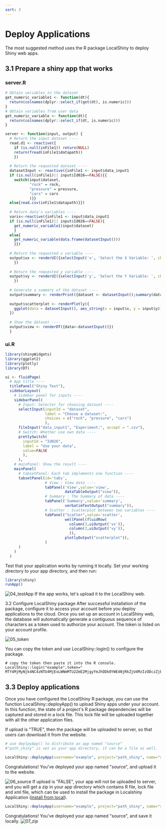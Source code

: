 ```yaml
---
sort: 3
---
```


# Deploy Applications
The most suggested method uses the R package LocalShiny to deploy Shiny web apps.

## 3.1 Prepare a shiny app that works

### server.R
```r
# Obtain variables in the dataset
get_numeric_variable1 <- function(dt){
  return(colnames(dplyr::select_if(get(dt), is.numeric)))
}
# Obtain variables from user data
get_numeric_variable <- function(dt){
  return(colnames(dplyr::select_if(dt, is.numeric)))
}

server <- function(input, output) {
  # Return the input dataset ----
  read.d1 <- reactive({
    if (is.null(inFile1)) return(NULL)
    return(fread(inFile1$datapath))
    })
  
  # Return the requested dataset ----
  datasetInput <- reactive({inFile1 <- input$data_input1 
  if (is.null(inFile1)|| input$Id026==FALSE){{
    switch(input$dataset,
           "rock" = rock,
           "pressure" = pressure,
           "cars" = cars
           )}}
  else{read.csv(inFile1$datapath)}})
 
  # Return data's variables ----
  varis<-reactive({inFile1 <- input$data_input1
  if (is.null(inFile1)|| input$Id026==FALSE){
    get_numeric_variable1(input$dataset)
    }
  else{
    get_numeric_variable(data.frame(datasetInput()))
    }})
  
  # Return the requested x variable ----
  output$vx <- renderUI({selectInput('x', 'Select the X Variable: ', choices = varis())
    })
  
  # Return the requested y variable ----
  output$vy <- renderUI({selectInput('y', 'Select the Y Variable: ', choices = setdiff(varis(),input$x))
    })
  
  # Generate a summary of the dataset ----
  output$summary <- renderPrint({dataset <- datasetInput();summary(dataset)})
  
  output$scatterplot <- renderPlotly({
    ggplot(data = datasetInput(), aes_string(x = input$x, y = input$y)) +geom_point()
  })
  
  # Show the dataset ----
  output$view <- renderDT({data<-datasetInput()})
  }

```

### ui.R

```r
library(shinyWidgets)
library(ggplot2)
library(plotly)
library(DT)

ui <- fluidPage(
  # App title ----
  titlePanel("Shiny Text"),
  sidebarLayout(
    # Sidebar panel for inputs ----
    sidebarPanel(
      # Input: Selector for choosing dataset ----
      selectInput(inputId = "dataset",
                  label = "Choose a dataset:",
                  choices = c("rock", "pressure", "cars")
                  ),
      fileInput("data_input1", "Experiment:", accept = ".csv"),
      # Switch: Whether use own data ----
      prettySwitch(
        inputId = "Id026",
        label = "Use your data",
        value=FALSE
        ), 
      ),
    # mainPanel: Show the result ----
    mainPanel(
      # tabsetPanel: Each tab implements one function ----
      tabsetPanel(id='tabs',
                  # View : View data ----
                  tabPanel('View',value='view',
                           dataTableOutput("view")),
                  # Summary : The Summary of data ----
                  tabPanel('Summary',value='summary',
                           verbatimTextOutput("summary")),
                  # Scatter : Scatterplot between two variables ----
                  tabPanel("Scatter",value='scatter',
                           wellPanel(fluidRow(
                             column(3,uiOutput('vx')),
                             column(3,uiOutput('vy')),
                             )),
                           plotlyOutput("scatterplot")),
                  )
      )
    )
  )

```
Test that your application works by running it locally. Set your working directory to your app directory, and then run:

```r
library(shiny)
runApp()
```

![04_testApp](images/04_testApp.png)
If the app works, let's upload it to the LocalShiny web.

3.2 Configure LocalShiny package
After successful installation of the package, configure it to access your account before you deploy applications to the cloud. Once you set up an account in LocalShiny web, the database will automatically generate a contiguous sequence of characters as a token used to authorize your account. The token is listed on your account profile.

![05_token](images/05_token.png)

You can copy the token and use LocalShiny::login() to configure the package.

```
# copy the token then paste it into the R console. 
LocalShiny::login("example",token=" MTY4MjMyNjk4NC4zNTU4MjExLWNmMTU2ZmE2MjgyYmJhODk0YWE4NjRkZjU4MzIzODczZjE2YzgxYzktMjAyMzMyOQ==")
```

## 3.3 Deploy applications

Once you have configured the LocalShiny R package, you can use the function LocalShiny::deployApp() to upload Shiny apps under your account. In this function, the state of a project's R package dependencies will be captured and stored in a lock file. This lock file will be uploaded together with all the other application files.

If upload is "TRUE", then the package will be uploaded to server, so that users can download it from the website.

```r
# use deplpyApp() to distribute an app named "source"
#"path_shiny" is set as your app directory, it can be a file as well.

LocalShiny::deployApp(username="example", project="path_shiny", name="source" ,upload=TRUE)
```
Congratulations! You've deployed your app named "source", and upload it to the website. 

![06_source](images/06_source.png)
If upload is "FALSE", your app will not be uploaded to server, and you will get a zip in your app directory which contains R file, lock file and xml file, which can be used to install the package in Localshiny Application ([install from local](#jump)).

```r
LocalShiny::deployApp(username="example", project="path_shiny", name="source" ,upload=FALSE)
```
Congratulations! You've deployed your app named "source", and save it locally. 
![07_zip](images/07_zip.png)